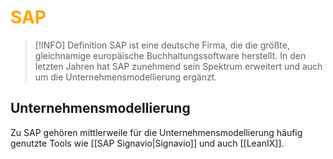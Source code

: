 # <font color = "orange">SAP</font>
>[!INFO] Definition
>SAP ist eine deutsche Firma, die die größte, gleichnamige europäische Buchhaltungssoftware herstellt. 
>In den letzten Jahren hat SAP zunehmend sein Spektrum erweitert und auch um die Unternehmensmodellierung ergänzt.

## Unternehmensmodellierung
Zu SAP gehören mittlerweile für die Unternehmensmodellierung häufig genutzte Tools wie [[SAP Signavio|Signavio]] und auch [[LeanIX]].